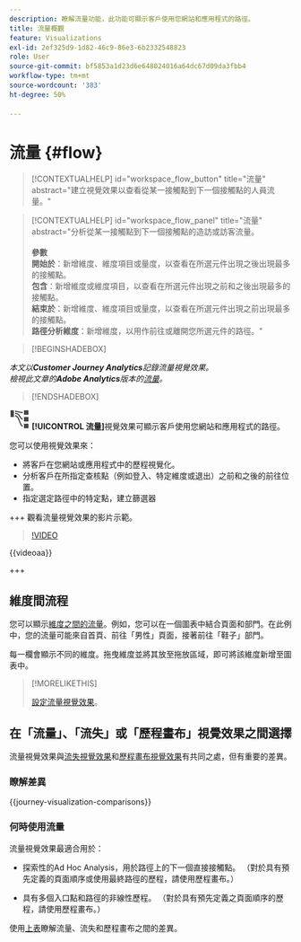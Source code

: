 ```yaml
---
description: 瞭解流量功能，此功能可顯示客戶使用您網站和應用程式的路徑。
title: 流量概觀
feature: Visualizations
exl-id: 2ef325d9-1d82-46c9-86e3-6b2332548823
role: User
source-git-commit: bf5853a1d23d6e648024016a64dc67d09da3fbb4
workflow-type: tm+mt
source-wordcount: '383'
ht-degree: 50%

---
```


# 流量 {#flow}

<!-- markdownlint-disable MD034 -->

>[!CONTEXTUALHELP]
>id="workspace_flow_button"
>title="流量"
>abstract="建立視覺效果以查看從某一接觸點到下一個接觸點的人員流量。"

>[!CONTEXTUALHELP]
>id="workspace_flow_panel"
>title="流量"
>abstract="分析從某一接觸點到下一個接觸點的造訪或訪客流量。<br/><br/>**參數&#x200B;**<br/>**開始於**：新增維度、維度項目或量度，以查看在所選元件出現之後出現最多的接觸點。<br/>**包含**：新增維度或維度項目，以查看在所選元件出現之前和之後出現最多的接觸點。<br/>**結束於**：新增維度、維度項目或量度，以查看在所選元件出現之前出現最多的接觸點。<br/>**路徑分析維度**：新增維度，以用作前往或離開您所選元件的路徑。"

<!-- markdownlint-enable MD034 -->


>[!BEGINSHADEBOX]

*本文以&#x200B;**Customer Journey Analytics**記錄流量視覺效果。<br/>檢視此文章的&#x200B;**Adobe Analytics**版本的[流量](https://experienceleague.adobe.com/en/docs/analytics/analyze/analysis-workspace/visualizations/flow/flow)。*

>[!ENDSHADEBOX]


![GraphPathing](/help/assets/icons/GraphPathing.svg) **[!UICONTROL 流量]**&#x200B;視覺效果可顯示客戶使用您網站和應用程式的路徑。

您可以使用視覺效果來：

* 將客戶在您網站或應用程式中的歷程視覺化。
* 分析客戶在所指定查核點（例如登入、特定維度或退出）之前和之後的前往位置。
* 指定選定路徑中的特定點，建立篩選器

+++ 觀看流量視覺效果的影片示範。

>[!VIDEO](https://video.tv.adobe.com/v/346063/?quality=12)

{{videoaa}}

+++

## 維度間流程

您可以顯示[維度之間的流量](/help/analysis-workspace/visualizations/c-flow/multi-dimensional-flow.md)。例如，您可以在一個圖表中結合頁面和部門。在此例中，您的流量可能來自首頁、前往「男性」頁面，接著前往「鞋子」部門。

每一欄會顯示不同的維度。拖曳維度並將其放至拖放區域，即可將該維度新增至圖表中。

>[!MORELIKETHIS]
>
>[設定流量視覺效果](/help/analysis-workspace/visualizations/c-flow/create-flow.md)。
>

## 在「流量」、「流失」或「歷程畫布」視覺效果之間選擇

流量視覺效果與[流失視覺效果](/help/analysis-workspace/visualizations/fallout/fallout-flow.md)和[歷程畫布視覺效果](/help/analysis-workspace/visualizations/journey-canvas/journey-canvas.md)有共同之處，但有重要的差異。

### 瞭解差異

<!-- Information in this snippet is shared between Journey canvas, Fallout, and Flow visualization docs -->

{{journey-visualization-comparisons}}

### 何時使用流量

流量視覺效果最適合用於：

* 探索性的Ad Hoc Analysis，用於路徑上的下一個直接接觸點。 （對於具有預先定義的頁面順序或使用最終路徑的歷程，請使用歷程畫布。）

* 具有多個入口點和路徑的非線性歷程。 （對於具有預先定義之頁面順序的歷程，請使用歷程畫布。）

使用[上表](#understand-the-differences)瞭解流量、流失和歷程畫布之間的差異。
